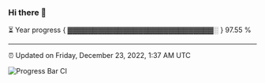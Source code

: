 ### Hi there 👋

⏳ Year progress { ▓▓▓▓▓▓▓▓▓▓▓▓▓▓▓▓▓▓▓▓▓▓▓▓▓▓▓▓▓░ } 97.55 %

---

⏰ Updated on Friday, December 23, 2022, 1:37 AM UTC

![Progress Bar CI](https://github.com/arthurbuhl/arthurbuhl/workflows/Progress%20Bar%20CI/badge.svg)
